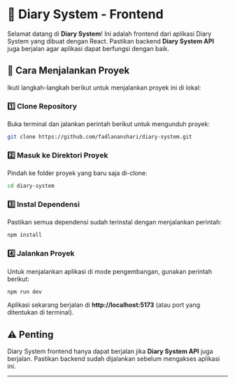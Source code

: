 # 🚀 Diary System - Frontend

Selamat datang di **Diary System**! Ini adalah frontend dari aplikasi Diary System yang dibuat dengan React. Pastikan backend **Diary System API** juga berjalan agar aplikasi dapat berfungsi dengan baik.

## 📌 Cara Menjalankan Proyek

Ikuti langkah-langkah berikut untuk menjalankan proyek ini di lokal:

### 1️⃣ Clone Repository
Buka terminal dan jalankan perintah berikut untuk mengunduh proyek:
```sh
git clone https://github.com/fadlananshari/diary-system.git
```

### 2️⃣ Masuk ke Direktori Proyek
Pindah ke folder proyek yang baru saja di-clone:
```sh
cd diary-system
```

### 3️⃣ Instal Dependensi
Pastikan semua dependensi sudah terinstal dengan menjalankan perintah:
```sh
npm install
```

### 4️⃣ Jalankan Proyek
Untuk menjalankan aplikasi di mode pengembangan, gunakan perintah berikut:
```sh
npm run dev
```
Aplikasi sekarang berjalan di **http://localhost:5173** (atau port yang ditentukan di terminal).

## ⚠️ Penting
Diary System frontend hanya dapat berjalan jika **Diary System API** juga berjalan. Pastikan backend sudah dijalankan sebelum mengakses aplikasi ini.

---

